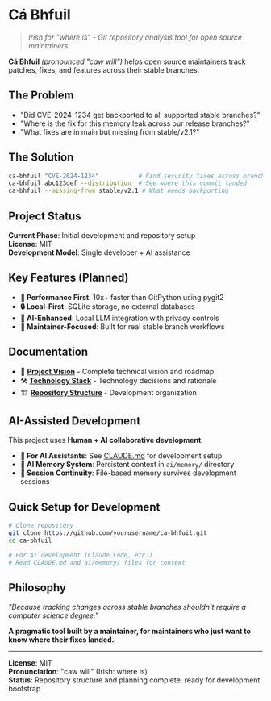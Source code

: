 # Cá Bhfuil

> *Irish for "where is" - Git repository analysis tool for open source maintainers*

**Cá Bhfuil** *(pronounced "caw will")* helps open source maintainers track patches, fixes, and features across their stable branches.

## The Problem

- "Did CVE-2024-1234 get backported to all supported stable branches?"
- "Where is the fix for this memory leak across our release branches?"  
- "What fixes are in main but missing from stable/v2.1?"

## The Solution

```bash
ca-bhfuil "CVE-2024-1234"           # Find security fixes across branches
ca-bhfuil abc123def --distribution  # See where this commit landed
ca-bhfuil --missing-from stable/v2.1 # What needs backporting
```

## Project Status

**Current Phase**: Initial development and repository setup  
**License**: MIT  
**Development Model**: Single developer + AI assistance

## Key Features (Planned)

- **🚀 Performance First**: 10x+ faster than GitPython using pygit2
- **🔒 Local-First**: SQLite storage, no external databases
- **🧠 AI-Enhanced**: Local LLM integration with privacy controls
- **🎯 Maintainer-Focused**: Built for real stable branch workflows

## Documentation

- 📖 **[Project Vision](docs/design/project-vision.md)** - Complete technical vision and roadmap
- 🛠️ **[Technology Stack](docs/design/technology-stack.md)** - Technology decisions and rationale  
- 🏗️ **[Repository Structure](docs/design/repository-structure.md)** - Development organization

## AI-Assisted Development

This project uses **Human + AI collaborative development**:

- **🤖 For AI Assistants**: See [CLAUDE.md](CLAUDE.md) for development setup
- **📁 AI Memory System**: Persistent context in `ai/memory/` directory
- **🔄 Session Continuity**: File-based memory survives development sessions

## Quick Setup for Development

```bash
# Clone repository
git clone https://github.com/yourusername/ca-bhfuil.git
cd ca-bhfuil

# For AI development (Claude Code, etc.)
# Read CLAUDE.md and ai/memory/ files for context
```

## Philosophy

*"Because tracking changes across stable branches shouldn't require a computer science degree."*

**A pragmatic tool built by a maintainer, for maintainers who just want to know where their fixes landed.**

---

**License**: MIT  
**Pronunciation**: "caw will" (Irish: where is)  
**Status**: Repository structure and planning complete, ready for development bootstrap
